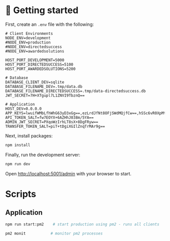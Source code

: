 # 🚀 Getting started

First, create an `.env` file with the following:

```dotenv
# Client Environments
NODE_ENV=development
#NODE_ENV=production
#NODE_ENV=directedsuccess
#NODE_ENV=awardedsolutions

HOST_PORT_DEVELOPMENT=5000
HOST_PORT_DIRECTEDSUCCESS=5100
HOST_PORT_AWARDEDSOLUTIONS=5200

# Database 
DATABASE_CLIENT_DEV=sqlite
DATABASE_FILENAME_DEV=.tmp/data.db
DATABASE_FILENAME_DIRECTEDSUCCESS=.tmp/data-directedsuccess.db
JWT_SECRET=7H+XTgupl7L1ZNVI9TbznQ==

# Application
HOST_DEV=0.0.0.0
APP_KEYS=lwuifWMbLfhWhG63yD3xGg==,ezLrdJfNt8OFjSWdMQjfCw==,hSSc6vR0XpMtCxHdOeR26w==,jUg13pKgBI96TIN4Y9502w==
API_TOKEN_SALT=fw7EOYX+6AZHhJ038m/5YA==
ADMIN_JWT_SECRET=PXqoWzIrhLT8sX+8DgFRyw==
TRANSFER_TOKEN_SALT=piT+tDgiXGIlZnqTrMAr9g==

```

Next, install packages:

```bash
npm install
```

Finally, run the development server:

```bash
npm run dev
```

Open [http://localhost:5001/admin](http://localhost:5001/admin) with your browser to start.

# Scripts

## Application

```bash
npm run start:pm2    # start production using pm2 - runs all clients
```

```bash
pm2 monit           # monitor pm2 processes

```
